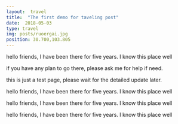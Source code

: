 ```yaml
---
layout:  travel
title:  "The first demo for taveling post"
date:  2018-05-03
type: travel 
img: posts/ruoergai.jpg 
position: 30.700,103.805
---
```


hello friends, I have been there for five years. I know this place well


if you have any plan to go there, please ask me for help if need.


this is just a test page, please wait for the detailed update later.


hello friends, I have been there for five years. I know this place well

hello friends, I have been there for five years. I know this place well

hello friends, I have been there for five years. I know this place well
